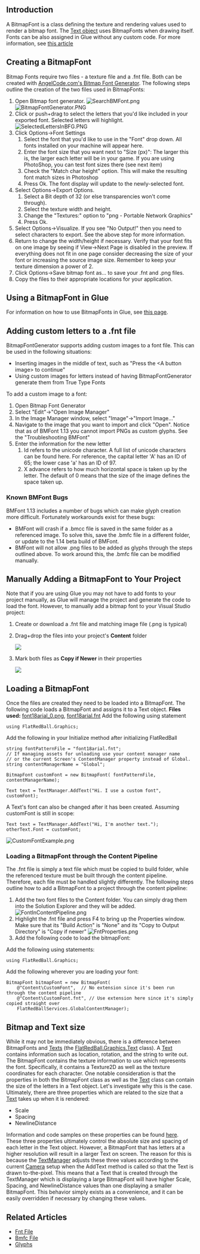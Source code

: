 ## Introduction

A BitmapFont is a class defining the texture and rendering values used to render a bitmap font. The [Text object](/frb/docs/index.php?title=FlatRedBall.Graphics.Text "FlatRedBall.Graphics.Text") uses BitmapFonts when drawing itself. Fonts can be also assigned in Glue without any custom code. For more information, see [this article](/frb/docs/index.php?title=Glue:How_To:Using_Fonts_in_Glue "Glue:How To:Using Fonts in Glue")

## Creating a BitmapFont

Bitmap Fonts require two files - a texture file and a .fnt file. Both can be created with [AngelCode.com's Bitmap Font Generator](http://www.angelcode.com/products/bmfont/). The following steps outline the creation of the two files used in BitmapFonts:

1.  Open Bitmap font generator. ![SearchBMFont.png](/media/migrated_media-SearchBMFont.png)![BitmapFontGenerator.PNG](/media/migrated_media-BitmapFontGenerator.PNG)
2.  Click or push+drag to select the letters that you'd like included in your exported font. Selected letters will highlight.![SelectedLettersInBFG.PNG](/media/migrated_media-SelectedLettersInBFG.PNG)
3.  Click Options-\>Font Settings
    1.  Select the font that you'd like to use in the "Font" drop down. All fonts installed on your machine will appear here.
    2.  Enter the font size that you want next to "Size (px)": The larger this is, the larger each letter will be in your game. If you are using PhotoShop, you can test font sizes there (see next item)
    3.  Check the "Match char height" option. This will make the resulting font match sizes in Photoshop
    4.  Press Ok. The font display will update to the newly-selected font.
4.  Select Options-\>Export Options.
    1.  Select a Bit depth of 32 (or else transparencies won't come through).
    2.  Select the texture width and height.
    3.  Change the "Textures:" option to "png - Portable Network Graphics"
    4.  Press Ok.
5.  Select Options-\>Visualize. If you see "No Output!" then you need to select characters to export. See the above step for more information.
6.  Return to change the width/height if necessary. Verify that your font fits on one image by seeing if View-\>Next Page is disabled in the preview. If everything does not fit in one page consider decreasing the size of your font or increasing the source image size. Remember to keep your texture dimension a power of 2.
7.  Click Options-\>Save bitmap font as... to save your .fnt and .png files.
8.  Copy the files to their appropriate locations for your application.

## Using a BitmapFont in Glue

For information on how to use BitmapFonts in Glue, see [this page](/frb/docs/index.php?title=Glue:How_To:Using_Fonts_in_Glue "Glue:How To:Using Fonts in Glue").

## Adding custom letters to a .fnt file

BitmapFontGenerator supports adding custom images to a font file. This can be used in the following situations:

-   Inserting images in the middle of text, such as "Press the \<A button image\> to continue"
-   Using custom images for letters instead of having BitmapFontGenerator generate them from True Type Fonts

To add a custom image to a font:

1.  Open Bitmap Font Generator
2.  Select "Edit"-\>"Open Image Manager"
3.  In the Image Manager window, select "Image"-\>"Import Image..."
4.  Navigate to the image that you want to import and click "Open". Notice that as of BMFont 1.13 you cannot import PNGs as custom glyphs. See the "Troubleshooting BMFont"
5.  Enter the information for the new letter
    1.  Id refers to the unicode character. A full list of unicode characters can be found here. For reference, the capital letter 'A' has an ID of 65; the lower case 'a' has an ID of 97.
    2.  X advance refers to how much horizontal space is taken up by the letter. The default of 0 means that the size of the image defines the space taken up.

### Known BMFont Bugs

BMFont 1.13 includes a number of bugs which can make glyph creation more difficult. Fortunately workarounds exist for these bugs:

-   BMFont will crash if a .bmcc file is saved in the same folder as a referenced image. To solve this, save the .bmfc file in a different folder, or update to the 1.14 beta build of BMFont.
-   BMFont will not allow .png files to be added as glyphs through the steps outlined above. To work around this, the .bmfc file can be modified manually.

## Manually Adding a BitmapFont to Your Project

Note that if you are using Glue you may not have to add fonts to your project manually, as Glue will manage the project and generate the code to load the font. However, to manually add a bitmap font to your Visual Studio project:

1.  Create or download a .fnt file and matching image file (.png is typical)

2.  Drag+drop the files into your project's **Content** folder

    ![](/media/2019-06-img_5d09a2256425b.png)

3.  Mark both files as **Copy if Newer** in their properties

    ![](/media/2019-06-img_5d09a2636c758.png)

## Loading a BitmapFont

Once the files are created they need to be loaded into a BitmapFont. The following code loads a BitmapFont and assigns it to a Text object. **Files used:** [font18arial_0.png](/content/Tutorials/Graphics/font18arial_0.png), [font18arial.fnt](http://files.flatredball.com/content/Tutorials/Graphics/font18arial.fnt) Add the following using statement

    using FlatRedBall.Graphics;

Add the following in your Initialize method after initializing FlatRedBall

    string fontPatternFile = "font18arial.fnt";
    // If managing assets for unloading use your content manager name
    // or the current Screen's ContentManager property instead of Global.
    string contentManagerName = "Global";
     
    BitmapFont customFont = new BitmapFont( fontPatternFile, contentManagerName);

    Text text = TextManager.AddText("Hi. I use a custom font", customFont);

A Text's font can also be changed after it has been created. Assuming customFont is still in scope:

    Text text = TextManager.AddText("Hi, I'm another text.");
    otherText.Font = customFont;

![CustomFontExample.png](/media/migrated_media-CustomFontExample.png)

### Loading a BitmapFont through the Content Pipeline

The .fnt file is simply a text file which must be copied to build folder, while the referenced texture must be built through the content pipeline. Therefore, each file must be handled slightly differently. The following steps outline how to add a BitmapFont to a project through the content pipeline:

1.  Add the two font files to the Content folder. You can simply drag them into the Solution Explorer and they will be added. ![FontInContentPipeline.png](/media/migrated_media-FontInContentPipeline.png)
2.  Highlight the .fnt file and press F4 to bring up the Properties window. Make sure that its "Build Action" is "None" and its "Copy to Output Directory" is "Copy if newer" ![FntProperties.png](/media/migrated_media-FntProperties.png)
3.  Add the following code to load the bitmapFont:

Add the following using statements:

    using FlatRedBall.Graphics;

Add the following wherever you are loading your font:

    BitmapFont bitmapFont = new BitmapFont(
        @"Content\CustomFont",  // No extension since it's been run through the content pipeline
        @"Content\CustomFont.fnt", // Use extension here since it's simply copied straight over
        FlatRedBallServices.GlobalContentManager);

## Bitmap and Text size

While it may not be immediately obvious, there is a difference between BitmapFonts and [Texts](/frb/docs/index.php?title=FlatRedBall.Graphics.Text "FlatRedBall.Graphics.Text") (the [FlatRedBall.Graphics.Text](/frb/docs/index.php?title=FlatRedBall.Graphics.Text "FlatRedBall.Graphics.Text") class). A [Text](/frb/docs/index.php?title=FlatRedBall.Graphics.Text "FlatRedBall.Graphics.Text") contains information such as location, rotation, and the string to write out. The BitmapFont contains the texture information to use which represents the font. Specifically, it contains a Texture2D as well as the texture coordinates for each character. One notable consideration is that the properties in both the BitmapFont class as well as the [Text](/frb/docs/index.php?title=FlatRedBall.Graphics.Text "FlatRedBall.Graphics.Text") class can contain the size of the letters in a Text object. Let's investigate why this is the case. Ultimately, there are three properties which are related to the size that a [Text](/frb/docs/index.php?title=FlatRedBall.Graphics.Text "FlatRedBall.Graphics.Text") takes up when it is rendered:

-   Scale
-   Spacing
-   NewlineDistance

Information and code samples on these properties can be found [here](/frb/docs/index.php?title=FlatRedBall.Graphics.Text#Text_Size "FlatRedBall.Graphics.Text"). These three properties ultimately control the absolute size and spacing of each letter in the Text object. However, a BitmapFont that has letters at a higher resolution will result in a larger Text on screen. The reason for this is because the [TextManager](/frb/docs/index.php?title=TextManager "TextManager") adjusts these three values according to the current [Camera](/frb/docs/index.php?title=Camera "Camera") setup when the AddText method is called so that the Text is drawn to-the-pixel. This means that a Text that is created through the TextManager which is displaying a large BitmapFont will have higher Scale, Spacing, and NewlineDistance values than one displaying a smaller BitmapFont. This behavior simply exists as a convenience, and it can be easily overridden if necessary by changing these values.

## Related Articles

-   [Fnt File](/frb/docs/index.php?title=FlatRedBall.Graphics.BitmapFont:Fnt_File "FlatRedBall.Graphics.BitmapFont:Fnt File")
-   [Bmfc File](/frb/docs/index.php?title=FlatRedBall.Graphics.BitmapFont:Bmfc_File "FlatRedBall.Graphics.BitmapFont:Bmfc File")
-   [Glyphs](/frb/docs/index.php?title=FlatRedBall.Graphics.BitmapFont:Glyphs "FlatRedBall.Graphics.BitmapFont:Glyphs")
